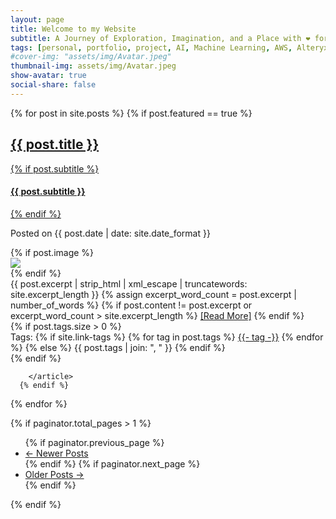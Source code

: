 ```yaml
---
layout: page
title: Welcome to my Website
subtitle: A Journey of Exploration, Imagination, and a Place with ❤️ for Machine Learning & Data Visualization.
tags: [personal, portfolio, project, AI, Machine Learning, AWS, Alteryx, Tableau, Python]
#cover-img: "assets/img/Avatar.jpeg"
thumbnail-img: assets/img/Avatar.jpeg
show-avatar: true
social-share: false
---
```


<!--- –––––––– Articles ––––––––  --->
<div class="posts-list" >
  {% for post in site.posts %}
     {% if post.featured == true %}
        <article class="post-preview">
              <a href="{{ post.url | relative_url }}">
                <h2 class="post-title">{{ post.title }}</h2>
                  {% if post.subtitle %}
                      <h4 class="post-subtitle">
                      {{ post.subtitle }}
                     </h4>
                  {% endif %}
              </a>
              <p class="post-meta">
                Posted on {{ post.date | date: site.date_format }}
              </p>
              <div class="post-entry-container">
                  {% if post.image %}
                        <div class="post-image">
                              <a href="{{ post.url | relative_url }}">
                              <img src="{{ post.image | relative_url }}">
                              </a>
                        </div>
                  {% endif %}
                <div class="post-entry">
                  {{ post.excerpt | strip_html | xml_escape | truncatewords: site.excerpt_length }}
                  {% assign excerpt_word_count = post.excerpt | number_of_words %}
                  {% if post.content != post.excerpt or excerpt_word_count > site.excerpt_length %}
                    <a href="{{ post.url | relative_url }}" class="post-read-more">[Read&nbsp;More]</a>
                  {% endif %}
                </div>
              </div>
<!--- –––––––– Tags ––––––––  --->
              {% if post.tags.size > 0 %}
                <div class="blog-tags">
                  Tags:
                  {% if site.link-tags %}
                    {% for tag in post.tags %}
                        <a href="{{ '/tags' | relative_url }}#{{- tag -}}">{{- tag -}}</a>
                    {% endfor %}
                  {% else %}
                    {{ post.tags | join: ", " }}
                  {% endif %}
                </div>
              {% endif %}

        </article>
      {% endif %}
  {% endfor %}
</div>
<!--- –––––––– Paginator Control ––––––––  --->
  {% if paginator.total_pages > 1 %}
    <ul class="pager main-pager">
      {% if paginator.previous_page %}
        <li class="previous">
          <a href="{{ paginator.previous_page_path | relative_url }}">&larr; Newer Posts</a>
        </li>
      {% endif %}
      {% if paginator.next_page %}
        <li class="next">
          <a href="{{ paginator.next_page_path | relative_url }}">Older Posts &rarr;</a>
        </li>
      {% endif %}
    </ul>
  {% endif %}
